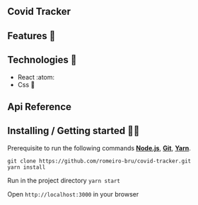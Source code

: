 ## Covid Tracker 

## Features 👾 


## Technologies :mag_right:
* React :atom:
* Css :nail_care:

## Api Reference


## Installing / Getting started 👨‍🏭

Prerequisite to run the following commands <strong>[Node.js](https://nodejs.org/en/download/)</strong>, 
                           <strong>[Git](https://git-scm.com/downloads)</strong>, 
                           <strong>[Yarn](https://yarnpkg.com/)</strong>.
<br>
```
git clone https://github.com/romeiro-bru/covid-tracker.git
yarn install
```

Run in the project directory ```yarn start```

Open ```http://localhost:3000``` in your browser
